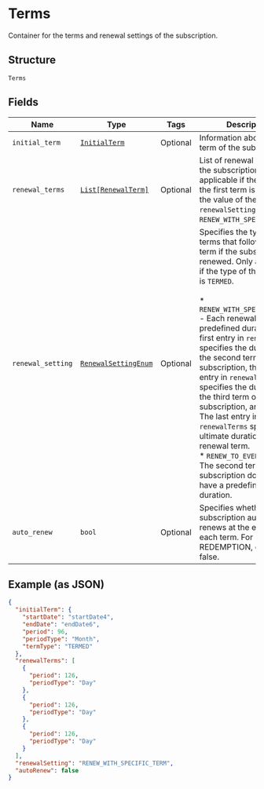 
# Terms

Container for the terms and renewal settings of the subscription.

## Structure

`Terms`

## Fields

| Name | Type | Tags | Description |
|  --- | --- | --- | --- |
| `initial_term` | [`InitialTerm`](../../doc/models/initial-term.md) | Optional | Information about the first term of the subscription. |
| `renewal_terms` | [`List[RenewalTerm]`](../../doc/models/renewal-term.md) | Optional | List of renewal terms of the subscription. Only applicable if the type of the first term is `TERMED` and the value of the `renewalSetting` field is `RENEW_WITH_SPECIFIC_TERM`. |
| `renewal_setting` | [`RenewalSettingEnum`](../../doc/models/renewal-setting-enum.md) | Optional | Specifies the type of the terms that follow the first term if the subscription is renewed. Only applicable if the type of the first term is `TERMED`.<br><br>* `RENEW_WITH_SPECIFIC_TERM` - Each renewal term has a predefined duration. The first entry in `renewalTerms` specifies the duration of the second term of the subscription, the second entry in `renewalTerms` specifies the duration of the third term of the subscription, and so on. The last entry in `renewalTerms` specifies the ultimate duration of each renewal term.<br>* `RENEW_TO_EVERGREEN` - The second term of the subscription does not have a predefined duration. |
| `auto_renew` | `bool` | Optional | Specifies whether the subscription automatically renews at the end of the each term. For REDEMPTION, default it to false. |

## Example (as JSON)

```json
{
  "initialTerm": {
    "startDate": "startDate4",
    "endDate": "endDate6",
    "period": 96,
    "periodType": "Month",
    "termType": "TERMED"
  },
  "renewalTerms": [
    {
      "period": 126,
      "periodType": "Day"
    },
    {
      "period": 126,
      "periodType": "Day"
    },
    {
      "period": 126,
      "periodType": "Day"
    }
  ],
  "renewalSetting": "RENEW_WITH_SPECIFIC_TERM",
  "autoRenew": false
}
```

